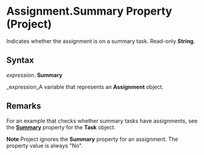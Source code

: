
# Assignment.Summary Property (Project)

Indicates whether the assignment is on a summary task. Read-only  **String**.


## Syntax

 _expression_. **Summary**

 _expression_A variable that represents an  **Assignment** object.


## Remarks

For an example that checks whether summary tasks have assignments, see the  **[Summary](252591e8-da5c-1b5e-a195-09deb44754af.md)** property for the **Task** object.


 **Note**  Project ignores the  **Summary** property for an assignment. The property value is always "No".

